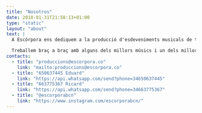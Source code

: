 ```yaml
---
title: "Nosotros"
date: 2018-01-31T21:58:13+01:00
type: "static"
layout: "about"
text: |
  A Escórpora ens dediquem a la producció d'esdeveniments musicals de tot tipus.

  Treballem braç a braç amb alguns dels millors músics i un dels millors segells discogràfics del país, per tal d'oferir als nostres clients un producte de qualitat que els faci gaudir al màxim.
contacts:
  - title: "produccions@escorpora.co"
    link: "mailto:produccions@escorpora.co"
  - title: "650637445 Eduard"
    link: "https://api.whatsapp.com/send?phone=34650637445"
  - title: "663775367 Ricard"
    link: "https://api.whatsapp.com/send?phone=34663775367"
  - title: "@escorporabcn"
    link: "https://www.instagram.com/escorporabcn/"
---
```

